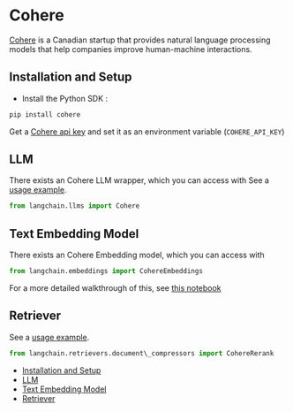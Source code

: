 # Cohere

[Cohere](https://cohere.ai/about) is a Canadian startup that provides natural language processing models
that help companies improve human-machine interactions.

## Installation and Setup[​](#installation-and-setup "Direct link to Installation and Setup")

- Install the Python SDK :

```bash
pip install cohere  

```

Get a [Cohere api key](https://dashboard.cohere.ai/) and set it as an environment variable (`COHERE_API_KEY`)

## LLM[​](#llm "Direct link to LLM")

There exists an Cohere LLM wrapper, which you can access with
See a [usage example](/docs/integrations/llms/cohere).

```python
from langchain.llms import Cohere  

```

## Text Embedding Model[​](#text-embedding-model "Direct link to Text Embedding Model")

There exists an Cohere Embedding model, which you can access with

```python
from langchain.embeddings import CohereEmbeddings  

```

For a more detailed walkthrough of this, see [this notebook](/docs/integrations/text_embedding/cohere.html)

## Retriever[​](#retriever "Direct link to Retriever")

See a [usage example](/docs/integrations/retrievers/cohere-reranker).

```python
from langchain.retrievers.document\_compressors import CohereRerank  

```

- [Installation and Setup](#installation-and-setup)
- [LLM](#llm)
- [Text Embedding Model](#text-embedding-model)
- [Retriever](#retriever)
